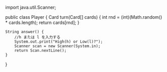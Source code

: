 import java.util.Scanner;

public class Player {
    Card turn(Card[] cards) {
      int rnd = (int)(Math.random() * cards.length);
      return cards[rnd];
    }

    String answer() {
        //h または l を入力する
        System.out.print("High(h) or Low(l)?");
        Scanner scan = new Scanner(System.in);
        return Scan.nextLine();
    }
}
